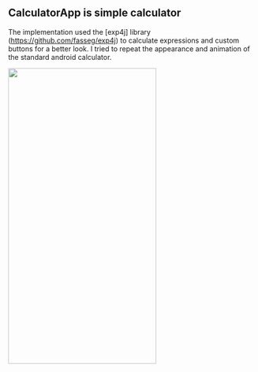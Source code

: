## CalculatorApp is simple calculator
The implementation used the [exp4j] library (https://github.com/fasseg/exp4j) to calculate expressions and custom buttons for a better look. 
I tried to repeat the appearance and animation of the standard android calculator.

<img src="https://https://github.com/NIKDIRF/Android/tree/main/1.Calculator/Screenshot_CalculatorApp.jpg" width="300" height="600">
